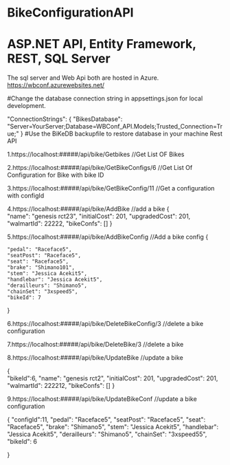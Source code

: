 # BikeConfigurationAPI
# ASP.NET API, Entity Framework, REST, SQL Server
The sql server and Web Api both are hosted in Azure.
https://wbconf.azurewebsites.net/

#Change the database connection string in appsettings.json for local development.

 "ConnectionStrings": {
    "BikesDatabase": "Server=YourServer;Database=WBConf_API.Models;Trusted_Connection=True;"
  }
#Use the BiKeDB backupfile to restore database in your machine
Rest API

1.https://localhost:#####/api/bike/Getbikes //Get List OF Bikes

2.https://localhost:#####/api/bike/GetBikeConfigs/6  //Get List Of Configuration for Bike with bike ID

3.https://localhost:#####/api/bike/GetBikeConfig/11  //Get a configuration  with configId

4.https://localhost:#####/api/bike/AddBike  //add a bike
{	
        "name": "genesis rct23",
        "initialCost": 201,
        "upgradedCost": 201,
        "walmartId": 22222,
        "bikeConfs": []
}

5.https://localhost:#####/api/bike/AddBikeConfig  //Add a bike config
{
   
    "pedal": "Raceface5",
    "seatPost": "Raceface5",
    "seat": "Raceface5",
    "brake": "Shimano101",
    "stem": "Jessica Acekit5",
    "handlebar": "Jessica Acekit5",
    "derailleurs": "Shimano5",
    "chainSet": "3xspeed5",
    "bikeId": 7
}

6.https://localhost:#####/api/bike/DeleteBikeConfig/3  //delete a bike configuration

7.https://localhost:#####/api/bike/DeleteBike/3  //delete a bike

8.https://localhost:#####/api/bike/UpdateBike  //update a bike

{		     
        "bikeId":6,
        "name": "genesis rct2",
        "initialCost": 201,
        "upgradedCost": 201,
        "walmartId": 222212,
        "bikeConfs": []
}

9.https://localhost:#####/api/bike/UpdateBikeConf  //update a bike configuration

{
    "configId":11,
    "pedal": "Raceface5",
    "seatPost": "Raceface5",
    "seat": "Raceface5",
    "brake": "Shimano5",
    "stem": "Jessica Acekit5",
    "handlebar": "Jessica Acekit5",
    "derailleurs": "Shimano5",
    "chainSet": "3xspeed55",
    "bikeId": 6
    
}
    
